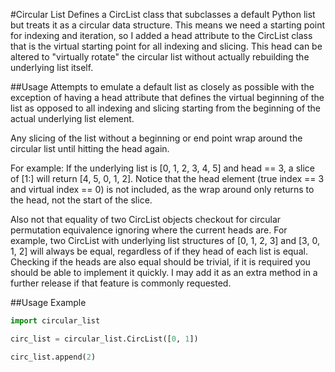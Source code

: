 #Circular List
Defines a CircList class that subclasses a default Python list but treats it as a circular data structure. This means we need a starting point for indexing and iteration, so I added a head attribute to the CircList class that is the virtual starting point for all indexing and slicing. This head can be altered to "virtually rotate" the circular list without actually rebuilding the underlying list itself.

##Usage
Attempts to emulate a default list as closely as possible with the exception of having a head attribute that defines the virtual beginning of the list as opposed to all indexing and slicing starting from the beginning of the actual underlying list element.

Any slicing of the list without a beginning or end point wrap around the circular list until hitting the head again.

For example:  If the underlying list is [0, 1, 2, 3, 4, 5] and head == 3, a slice of <CircList>[1:] will return [4, 5, 0, 1, 2]. Notice that the head element (true index == 3 and virtual index == 0) is not included, as the wrap around only returns to the head, not the start of the slice.

Also not that equality of two CircList objects checkout for circular permutation equivalence ignoring where the current heads are. For example, two CircList with underlying list structures of [0, 1, 2, 3] and [3, 0, 1, 2] will always be equal, regardless of if they head of each list is equal. Checking if the heads are also equal should be trivial, if it is required you should be able to implement it quickly. I may add it as an extra method in a further release if that feature is commonly requested.

##Usage Example
```Python
import circular_list

circ_list = circular_list.CircList([0, 1])

circ_list.append(2)
```
